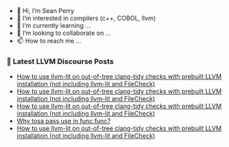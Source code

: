 - 👋 Hi, I’m Sean Perry
- 👀 I’m interested in compilers (c++, COBOL, llvm)
- 🌱 I’m currently learning ...
- 💞️ I’m looking to collaborate on ...
- 📫 How to reach me ...

<!---
s66perry/s66perry is a ✨ special ✨ repository because its `README.md` (this file) appears on your GitHub profile.
You can click the Preview link to take a look at your changes.
--->
### 📕 Latest LLVM Discourse Posts

<!-- DISCOURSE-LLVM:START -->
- [How to use llvm-lit on out-of-tree clang-tidy checks with prebuilt LLVM installation &lpar;not including llvm-lit and FileCheck&rpar;](https://discourse.llvm.org/t/how-to-use-llvm-lit-on-out-of-tree-clang-tidy-checks-with-prebuilt-llvm-installation-not-including-llvm-lit-and-filecheck/80894#post_11)
- [How to use llvm-lit on out-of-tree clang-tidy checks with prebuilt LLVM installation &lpar;not including llvm-lit and FileCheck&rpar;](https://discourse.llvm.org/t/how-to-use-llvm-lit-on-out-of-tree-clang-tidy-checks-with-prebuilt-llvm-installation-not-including-llvm-lit-and-filecheck/80894#post_10)
- [How to use llvm-lit on out-of-tree clang-tidy checks with prebuilt LLVM installation &lpar;not including llvm-lit and FileCheck&rpar;](https://discourse.llvm.org/t/how-to-use-llvm-lit-on-out-of-tree-clang-tidy-checks-with-prebuilt-llvm-installation-not-including-llvm-lit-and-filecheck/80894#post_9)
- [Why tosa pass use in func.func?](https://discourse.llvm.org/t/why-tosa-pass-use-in-func-func/80921#post_4)
- [How to use llvm-lit on out-of-tree clang-tidy checks with prebuilt LLVM installation &lpar;not including llvm-lit and FileCheck&rpar;](https://discourse.llvm.org/t/how-to-use-llvm-lit-on-out-of-tree-clang-tidy-checks-with-prebuilt-llvm-installation-not-including-llvm-lit-and-filecheck/80894#post_8)
<!-- DISCOURSE-LLVM:END -->
